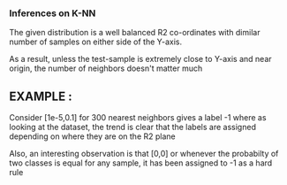 ### Inferences on K-NN

The given distribution is a well balanced R2 co-ordinates with dimilar number of samples on either side of the Y-axis.

As a result, unless the test-sample is extremely close to Y-axis and near origin, the number of neighbors doesn't matter much

## EXAMPLE :

Consider [1e-5,0.1] for 300 nearest neighbors gives a label -1 where as looking at the dataset, the trend is clear that the labels are assigned depending on where they are on the R2 plane

Also, an interesting observation is that [0,0] or whenever the probabilty of two classes is equal for any sample, it has been assigned to -1 as a hard rule
 
